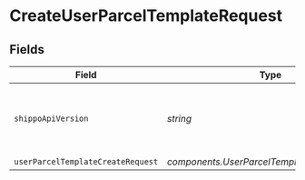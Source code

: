# CreateUserParcelTemplateRequest


## Fields

| Field                                                | Type                                                 | Required                                             | Description                                          | Example                                              |
| ---------------------------------------------------- | ---------------------------------------------------- | ---------------------------------------------------- | ---------------------------------------------------- | ---------------------------------------------------- |
| `shippoApiVersion`                                   | *string*                                             | :heavy_minus_sign:                                   | String used to pick a non-default API version to use | 2018-02-08                                           |
| `userParcelTemplateCreateRequest`                    | *components.UserParcelTemplateCreateRequest*         | :heavy_minus_sign:                                   | N/A                                                  |                                                      |